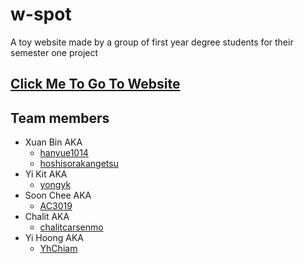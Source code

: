 # w-spot
A toy website made by a group of first year degree students for their semester one project

## [Click Me To Go To Website](https://hoshisorakangetsu.github.io/w-spot/html/index.html)

## Team members
- Xuan Bin AKA
  - [hanyue1014](https://github.com/hanyue1014)
  - [hoshisorakangetsu](https://github.com/hoshisorakangetsu)
- Yi Kit AKA
  - [yongyk](https://github.com/yongyk)
- Soon Chee AKA
  - [AC3019](https://github.com/AC3019)
- Chalit AKA
  - [chalitcarsenmo](https://github.com/chalitcarsenmo)
- Yi Hoong AKA
  - [YhChiam](https://github.com/YhChiam)
